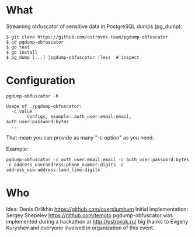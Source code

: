 What
====

Streaming obfuscator of sensitive data in PostgreSQL dumps (pg_dump).

    $ git clone https://github.com/ostrovok-team/pgdump-obfuscator
    $ cd pgdump-obfuscator
    $ go test
    $ go install
    $ pg_dump [...] |pgdump-obfuscator |less  # inspect


Configuration
====

```
pgdump-obfuscator -h

Usage of ./pgdump-obfuscator:
  -c value
    	Configs, example: auth_user:email:email, auth_user:password:bytes
  ...
```

That mean you can provide as many "-c option" as you need.

Example:

```
pgdump-obfuscator -c auth_user:email:email -c auth_user:password:bytes -c address_useraddress:phone_number:digits -c address_useraddress:land_line:digits
```


Who
===

Idea: Denis Orlikhin https://github.com/overplumbum
Initial implementation: Sergey Shepelev https://github.com/temoto
pgdump-obfuscator was implemented during a hackathon at http://ostrovok.ru/ big thanks to Evgeny Kuryshev and everyone involved in organization of this event.
